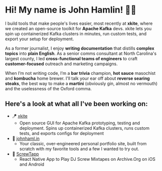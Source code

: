 # Hi! My name is John Hamlin! 👋🏻

I build tools that make people's lives easier, most recently at **xkite**, where we created an open-source toolkit for **Apache Kafka** devs. xkite lets you spin up containerized Kafka clusters in minutes, run custom tests, and export your setup for deployment.

As a former journalist, I enjoy **writing documentation** that distills **complex topics** into **plain English**. As a senior comms consultant at North Carolina's largest county, I led **cross-functional teams of engineers** to craft **customer-focused** outreach and marketing campaigns.

When I’m not writing code, I’m a **bar trivia** champion, **hot sauce** masochist and **kombucha** home brewer. I'll talk your ear off about **reverse searing steaks**, the best way to make a **martini** (obviously gin, almost no vermouth) and the uselessness of the Oxford comma.

## Here's a look at what all I've been working on:
- 🪁 [xkite](https://github.com/oslabs-beta/xkite)
  - Open source GUI for Apache Kafka prototyping, testing and deployment. Spins up containerized Kafka clusters, runs custom tests, and exports configs for deployment
- 💼 [johnhaml.in](https://github.com/johnhamlin/johnhaml.in)
  - Your classic, over-engineered personal portfolio site, built from scratch with my favorite tools and a few I wanted to try out.
- 📼 [ScrewTapp](https://github.com/johnhamlin/screwtapp)
  - React Native App to Play DJ Screw Mixtapes on Archive.Org on iOS and Android

<!--
[![Anurag's GitHub stats](https://github-readme-stats.vercel.app/api?username=johnhamlin&show_icons=true&theme=dark&bg_color=0d1117)](https://github.com/anuraghazra/github-readme-stats)



**johnhamlin/johnhamlin** is a ✨ _special_ ✨ repository because its `README.md` (this file) appears on your GitHub profile.

Here are some ideas to get you started:

- 🔭 I’m currently working on ...
- 🌱 I’m currently learning ...
- 👯 I’m looking to collaborate on ...
- 🤔 I’m looking for help with ...
- 💬 Ask me about ...
- 📫 How to reach me: ...
- 😄 Pronouns: ...
- ⚡ Fun fact: ...
-->
